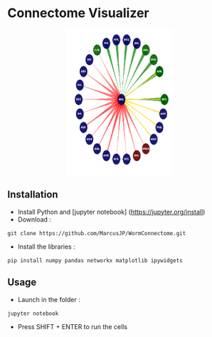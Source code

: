 # Connectome Visualizer

<p align="center">
  <img align="middle" src="./ex.png" alt="visualization" width="240" height="330" />
</p>

## Installation

- Install Python and [jupyter notebook] (https://jupyter.org/install)
- Download :

```
git clone https://github.com/MarcusJP/WormConnectome.git
```

- Install the libraries :

```
pip install numpy pandas networkx matplotlib ipywidgets
```

## Usage

- Launch in the folder :

```
jupyter notebook
```

- Press SHIFT + ENTER to run the cells





